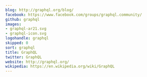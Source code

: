 ```yaml
---
blog: http://graphql.org/blog/
facebook: https://www.facebook.com/groups/graphql.community/
github: graphql
images:
- graphql-ar21.svg
- graphql-icon.svg
logohandle: graphql
skipped: 0
sort: graphql
title: GraphQL
twitter: GraphQL
website: http://graphql.org/
wikipedia: https://en.wikipedia.org/wiki/GraphQL
---
```

